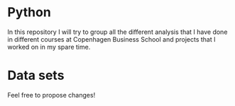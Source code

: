 # Python

In this repository I will try to group all the different analysis that I have done in different courses at Copenhagen Business School and projects that I worked on in my spare time.

<h1> Data sets </h1>


Feel free to propose changes!
